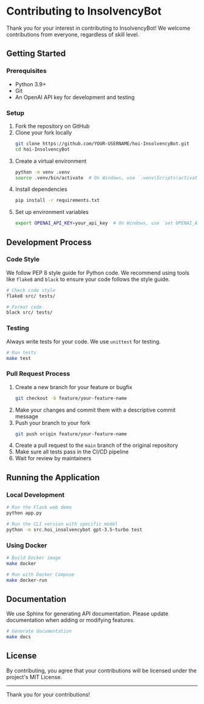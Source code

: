 # Contributing to InsolvencyBot

Thank you for your interest in contributing to InsolvencyBot! We welcome contributions from everyone, regardless of skill level.

## Getting Started

### Prerequisites

- Python 3.9+
- Git
- An OpenAI API key for development and testing

### Setup

1. Fork the repository on GitHub
2. Clone your fork locally
   ```bash
   git clone https://github.com/YOUR-USERNAME/hoi-InsolvencyBot.git
   cd hoi-InsolvencyBot
   ```
3. Create a virtual environment
   ```bash
   python -m venv .venv
   source .venv/bin/activate  # On Windows, use `.venv\Scripts\activate`
   ```
4. Install dependencies
   ```bash
   pip install -r requirements.txt
   ```
5. Set up environment variables
   ```bash
   export OPENAI_API_KEY=your_api_key  # On Windows, use `set OPENAI_API_KEY=your_api_key`
   ```

## Development Process

### Code Style

We follow PEP 8 style guide for Python code. We recommend using tools like `flake8` and `black` to ensure your code follows the style guide.

```bash
# Check code style
flake8 src/ tests/

# Format code
black src/ tests/
```

### Testing

Always write tests for your code. We use `unittest` for testing.

```bash
# Run tests
make test
```

### Pull Request Process

1. Create a new branch for your feature or bugfix
   ```bash
   git checkout -b feature/your-feature-name
   ```
2. Make your changes and commit them with a descriptive commit message
3. Push your branch to your fork
   ```bash
   git push origin feature/your-feature-name
   ```
4. Create a pull request to the `main` branch of the original repository
5. Make sure all tests pass in the CI/CD pipeline
6. Wait for review by maintainers

## Running the Application

### Local Development

```bash
# Run the Flask web demo
python app.py

# Run the CLI version with specific model
python -m src.hoi_insolvencybot gpt-3.5-turbo test
```

### Using Docker

```bash
# Build Docker image
make docker

# Run with Docker Compose
make docker-run
```

## Documentation

We use Sphinx for generating API documentation. Please update documentation when adding or modifying features.

```bash
# Generate documentation
make docs
```

## License

By contributing, you agree that your contributions will be licensed under the project's MIT License.

---

Thank you for your contributions!
